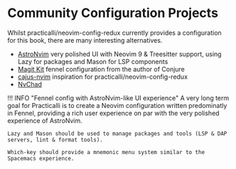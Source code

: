 # Community Configuration Projects

Whilst practicalli/neovim-config-redux currently provides a configuration for this book, there are many interesting alternatives.

- [AstroNvim](https://github.com/AstroNvim/AstroNvim) very polished UI with Neovim 9 & Treesitter support, using Lazy for packages and  Mason for LSP components
- [Magit Kit](https://github.com/Olical/magic-kit) fennel configuration from the author of Conjure
- [cajus-nvim](https://github.com/rafaeldelboni/cajus-nvim) inspiration for practicalli/neovim-config-redux
- [NvChad](https://github.com/NvChad/NvChad)

!!! INFO "Fennel config with AstroNvim-like UI experience"
    A very long term goal for Practicalli is to create a Neovim configuration written predominatly in Fennel, providing a rich user experience on par with the very polished experience of AstroNvim.

    Lazy and Mason should be used to manage packages and tools (LSP & DAP servers, lint & format tools).

    Which-key should provide a mnemonic menu system similar to the Spacemacs experience.
